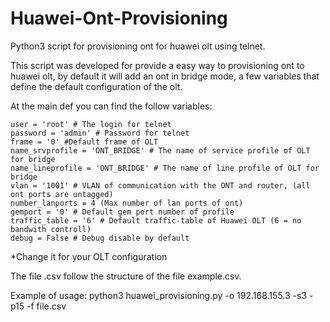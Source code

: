 # Huawei-Ont-Provisioning
Python3 script for provisioning ont for huawei olt using telnet.

This script was developed for provide a easy way to provisioning ont to huawei olt, by default it will add an ont in bridge mode, a few variables that define the default configuration of the olt.

At the main def you can find the follow variables:

	user = 'root' # The login for telnet
	password = 'admin' # Password for telnet
	frame = '0' #Default frame of OLT
	name_srvprofile = 'ONT_BRIDGE' # The name of service profile of OLT for bridge
	name_lineprofile = 'ONT_BRIDGE' # The name of line profile of OLT for bridge
	vlan = '1001' # VLAN of communication with the ONT and router, (all ont ports are untagged)
	number_lanports = 4 (Max number of lan ports of ont)
	gemport = '0' # Default gem port number of profile
	traffic_table = '6' # Default traffic-table of Huawei OLT (6 = no bandwith controll)
	debug = False # Debug disable by default
  
  *Change it for your OLT configuration
 
 The file .csv follow the structure of the file example.csv.
 
 Example of usage: python3 huawei_provisioning.py -o 192.168.155.3 -s3 -p15 -f file.csv
